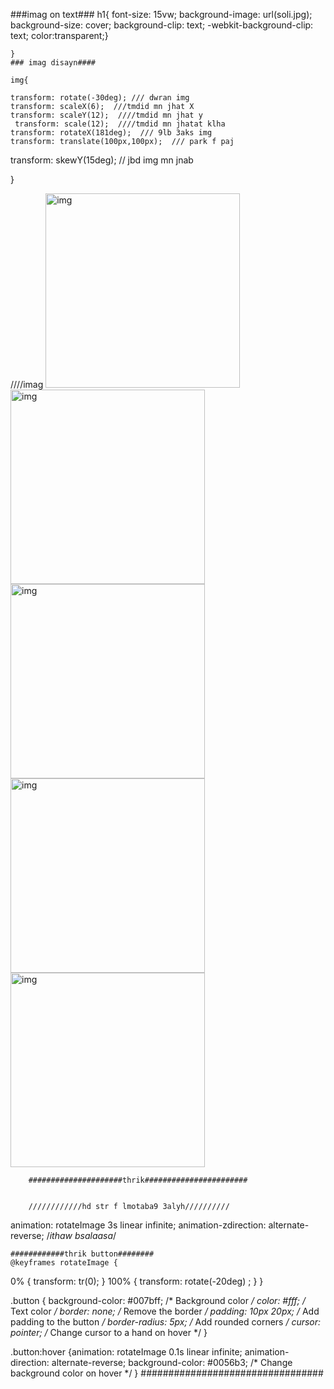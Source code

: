 ###imag on text###
h1{
font-size: 15vw;
background-image: url(soli.jpg);
background-size: cover;
background-clip: text;
-webkit-background-clip: text;
color:transparent;}

    }
    ### imag disayn####

    img{
   
    transform: rotate(-30deg); /// dwran img
    transform: scaleX(6);  ///tmdid mn jhat X
    transform: scaleY(12);  ////tmdid mn jhat y
     transform: scale(12);  ////tmdid mn jhatat klha
    transform: rotateX(181deg);  /// 9lb 3aks img 
    transform: translate(100px,100px);  /// park f paj
  transform: skewY(15deg); // jbd img mn jnab
 
 }


////imag
<img class="img1" src="https://media.istockphoto.com/id/1449784915/photo/digital-brain.jpg?s=612x612&w=0&k=20&c=3IbEhLnYth164iPGI026GWiXcedswAJE99VHSn-pqkU=" alt="img" width="311px">
    <img class="img2" src="https://images.unsplash.com/photo-1508739773434-c26b3d09e071?auto=format&fit=crop&q=60&w=400&ixlib=rb-4.0.3&ixid=M3wxMjA3fDB8MHxzZWFyY2h8MjZ8fHdhbGxwYXBlciUyMDRrfGVufDB8fDB8fHww" alt="img" width="311px">
    <img class="img4" src="https://images.unsplash.com/photo-1617791160536-598cf32026fb?auto=format&fit=crop&q=60&w=400&ixlib=rb-4.0.3&ixid=M3wxMjA3fDB8MHxzZWFyY2h8MTZ8fHdhbGxwYXBlciUyMDRrfGVufDB8fDB8fHww" alt="img" width="311px">
    <img class="img5" src="https://images.unsplash.com/photo-1618005198919-d3d4b5a92ead?auto=format&fit=crop&q=60&w=400&ixlib=rb-4.0.3&ixid=M3wxMjA3fDB8MHxzZWFyY2h8MzB8fHdhbGxwYXBlciUyMDRrfGVufDB8fDB8fHww" alt="img" width="311px">
        <img class="img6" src="https://media.istockphoto.com/id/1401980646/photo/3d-rendered-classic-sculpture-metaverse-avatar-with-network-of-low-poly-glowing-purple-lines.jpg?s=612x612&w=0&k=20&c=SyPEypDcGl9021jj7pP0GW3T_Y7FNa_0yEt9KAak4Gk=" alt="img" width="311px">

        #####################thrik#######################


        ////////////hd str f lmotaba9 3alyh//////////
animation: rotateImage 3s linear infinite;
    animation-zdirection: alternate-reverse; /*ithaw bsalaasa*/

    ############thrik button########
    @keyframes rotateImage {
  0% {
    transform:  tr(0);
  }
  100% {
    transform: rotate(-20deg) ;
  }
}


.button {
  background-color: #007bff; /* Background color */
  color: #fff; /* Text color */
  border: none; /* Remove the border */
  padding: 10px 20px; /* Add padding to the button */
  border-radius: 5px; /* Add rounded corners */
  cursor: pointer; /* Change cursor to a hand on hover */
}

.button:hover {animation: rotateImage 0.1s linear infinite;
    animation-direction: alternate-reverse;
  background-color: #0056b3; /* Change background color on hover */
}
#################################

